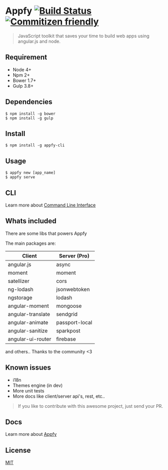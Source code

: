 # Appfy [![Build Status](https://travis-ci.org/Appfy/appfy-cli.svg?branch=master)](https://travis-ci.org/Appfy/appfy-cli) [![Commitizen friendly](https://img.shields.io/badge/commitizen-friendly-brightgreen.svg)](http://commitizen.github.io/cz-cli/)
> JavaScript toolkit that saves your time to build web apps using angular.js and node.

## Requirement
- Node 4+
- Npm 2+
- Bower 1.7+
- Gulp 3.8+

## Dependencies

```
$ npm install -g bower
$ npm install -g gulp
```

## Install
```
$ npm install -g appfy-cli
```

## Usage
```
$ appfy new [app_name]
$ appfy serve
```

## CLI
Learn more about [Command Line Interface](https://docs.appfy.org/CLI)
  
## Whats included
There are some libs that powers Appfy

The main packages are:

| Client | Server (Pro) |
| -------------------- | -----------------------|
|   angular.js         |  async |
|   moment             |  moment |
|   satellizer         |  cors |
|   ng-lodash          |  jsonwebtoken |
|   ngstorage          |  lodash |
|   angular-moment     |  mongoose |
|   angular-translate  |  sendgrid |
|   angular-animate    |  passport-local |
|   angular-sanitize   |  sparkpost |
|   angular-ui-router  |  firebase  |

and others.. Thanks to the community <3


## Known issues
- i18n
- Themes engine (in dev)
- More unit tests
- More docs like client/server api's, rest, etc..

> If you like to contribute with this awesome project, just send your PR. 

## Docs
Learn more about [Appfy](https://docs.appfy.org)

## License
[MIT](https://github.com/Appfy/appfy/blob/master/LICENSE)
